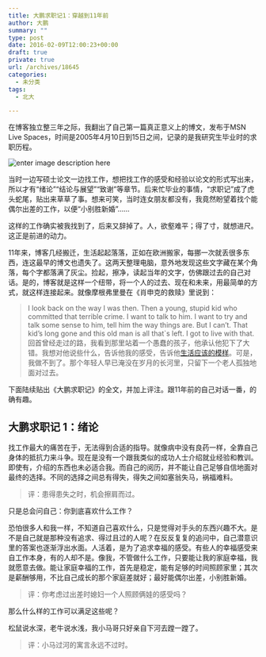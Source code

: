 ```yaml
---
title: 大鹏求职记1：穿越到11年前
author: 大鹏
summary: ""
type: post
date: 2016-02-09T12:00:23+00:00
draft: true
private: true
url: /archives/18645
categories:
  - 未分类
tags:
  - 北大

---
```

在博客独立整三年之际，我翻出了自己第一篇真正意义上的博文，发布于MSN Live Spaces，时间是2005年4月10日到15日之间，记录的是我研究生毕业时的求职历程。

![enter image description here][1]

当时一边写硕士论文一边找工作，想把找工作的感受和经验以论文的形式写出来，所以才有“绪论”“结论与展望”“致谢”等章节。后来忙毕业的事情，“求职记”成了虎头蛇尾，贴出来草草了事。想来可笑，当时连女朋友都没有，我竟然盼望着找个能偶尔出差的工作，以便“小别胜新婚”……

这样的工作确实被我找到了，后来又辞掉了。人，欲壑难平；得了寸，就想进尺。这正是前进的动力。

11年来，博客几经搬迁，生活起起落落，正如在欧洲搬家，每挪一次就丢很多东西，连这最早的博文也遗失了。这两天整理电脑，意外地发现这些文字藏在某个角落，每个字都落满了灰尘。捡起，擦净，读起当年的文字，仿佛跟过去的自己对话。是的，博客就是这样一个纽带，将一个人的过去、现在和未来，用最简单的方式，就这样连接起来。就像摩根弗里曼在《肖申克的救赎》里说到：

> I look back on the way I was then. Then a young, stupid kid who committed that terrible crime. I want to talk to him. I want to try and talk some sense to him, tell him the way things are. But I can&#8217;t. That kid&#8217;s long gone and this old man is all that\`s left. I got to live with that. 回首曾经走过的路，我看到那里站着一个愚蠢的孩子，他承认他犯下了大错。我想对他说些什么，告诉他我的感受，告诉他[生活应该的模样][2]。可是，我做不到了。那个年轻人早已淹没在岁月的长河里，只留下一个老人孤独地面对过去。

下面陆续贴出《大鹏求职记》的全文，并加上评注。跟11年前的自己对话一番，的确有趣。

## 大鹏求职记 1：绪论

找工作最大的痛苦在于，无法得到合适的指导。就像病中没有良药一样，全靠自己身体的抵抗力来斗争。现在是没有一个跟我类似的成功人士介绍就业经验和教训。即使有，介绍的东西也未必适合我。而自己的阅历，并不能让自己足够自信地面对最终的选择。不同的选择之间总有得失，得失之间如塞翁失马，祸福难料。

> 评：患得患失之时，机会擦肩而过。

只是总会问自己：你到底喜欢什么工作？

恐怕很多人和我一样，不知道自己喜欢什么，只是觉得对手头的东西兴趣不大。是不是自己就是那种没有追求、得过且过的人呢？在反反复复的追问中，自己潜意识里的答案也逐渐浮出水面。人活着，是为了追求幸福的感受。有些人的幸福感受来自工作本身，有的人却不是。像我，不管做什么工作，只要能让我的家庭幸福，我就愿意去做。能让家庭幸福的工作，首先是稳定，能有足够的时间照顾家里；其次是薪酬够用，不比自己成长的那个家庭差就好；最好能偶尔出差，小别胜新婚。

> 评：你考虑过出差时媳妇一个人照顾俩娃的感受吗？

那么什么样的工作可以满足这些呢？

松鼠说水深，老牛说水浅，我小马哥只好亲自下河去蹚一蹚了。

> 评：小马过河的寓言永远不过时。

 [1]: http://2.media.collegehumor.cvcdn.com/29/83/f744d7a693679bec4ba1414ddbfcff7b-the-honest-job-interview.jpg
 [2]: http://dapengde.com/archives/17981
